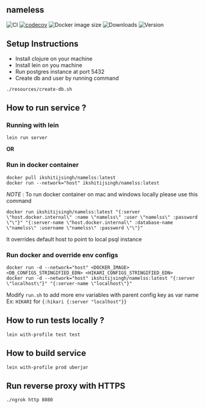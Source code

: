 ## nameless
![CI](https://github.com/singhkshitij/nameless/workflows/CI/badge.svg)
[![codecov](https://codecov.io/gh/singhkshitij/nameless/branch/master/graph/badge.svg?token=EFTBG8Y5UD)](https://codecov.io/gh/singhkshitij/nameless)
![Docker image size](https://img.shields.io/docker/image-size/ikshitijsingh/namelss)
![Downloads](https://img.shields.io/docker/pulls/ikshitijsingh/namelss?style=flat-square)
![Version](https://img.shields.io/docker/v/ikshitijsingh/namelss)
## Setup Instructions
- Install clojure on your machine
- Install lein on you machine
- Run postgres instance at port 5432
- Create db and user by running command
```shell script
./resources/create-db.sh
```

## How to run service ? 

### Running with lein 
```shell script
lein run server
```
**OR**
### Run in docker container
```shell script
docker pull ikshitijsingh/namelss:latest
docker run --network="host" ikshitijsingh/namelss:latest
```
*NOTE* : 
To run docker container on mac and windows locally please use this command
```shell script
docker run ikshitijsingh/namelss:latest "{:server \"host.docker.internal\" :name \"namelss\" :user \"namelss\" :password \"\"}" "{:server-name \"host.docker.internal\" :database-name \"namelss\" :username \"namelss\" :password \"\"}"
```
It overrides default host to point to local psql instance

### Run docker and override env configs 
```shell script
docker run -d --network="host" <DOCKER_IMAGE> <DB_CONFIGS_STRINGIFIED_EDN> <HIKARI_CONFIGS_STRINGIFIED_EDN>
docker run -d --network="host" ikshitijsingh/namelss:latest "{:server \"localhost\"}" "{:server-name \"localhost\"}" 
```
Modify `run.sh` to add more env variables with parent config key as var name
Ex: `HIKARI` for `{:hikari {:server "localhost"}}`  

## How to run tests locally ?

```shell script
lein with-profile test test
```

## How to build service 
```shell script
lein with-profile prod uberjar
```

## Run reverse proxy with HTTPS
```shell script
./ngrok http 8080
```
